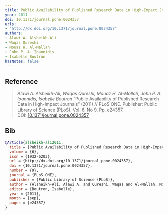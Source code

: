 ```yaml
---
title: Public Availability of Published Research Data in High-Impact Journals
year: 2011
doi: 10.1371/journal.pone.0024357
urls:
- "http://dx.doi.org/10.1371/journal.pone.0024357"
authors:
- Alawi A. Alsheikh-Ali
- Waqas Qureshi
- Mouaz H. Al-Mallah
- John P. A. Ioannidis
- Isabelle Boutron
hasNotes: false
---
```


## Reference

> <i>Alawi A. Alsheikh-Ali, Waqas Qureshi, Mouaz H. Al-Mallah, John P. A. Ioannidis, Isabelle Boutron</i> “Public Availability of Published Research Data in High-Impact Journals” (2011) // PLoS ONE. Publisher: Public Library of Science (PLoS). Vol.&nbsp;6. No&nbsp;9. Pp.&nbsp;e24357. DOI:&nbsp;<a href='https://doi.org/10.1371/journal.pone.0024357'>10.1371/journal.pone.0024357</a>

## Bib

```bib
@Article{alsheikh-ali2011,
  title = {Public Availability of Published Research Data in High-Impact Journals},
  volume = {6},
  issn = {1932-6203},
  url = {http://dx.doi.org/10.1371/journal.pone.0024357},
  doi = {10.1371/journal.pone.0024357},
  number = {9},
  journal = {PLoS ONE},
  publisher = {Public Library of Science (PLoS)},
  author = {Alsheikh-Ali, Alawi A. and Qureshi, Waqas and Al-Mallah, Mouaz H. and Ioannidis, John P. A.},
  editor = {Boutron, Isabelle},
  year = {2011},
  month = {sep},
  pages = {e24357}
}
```
